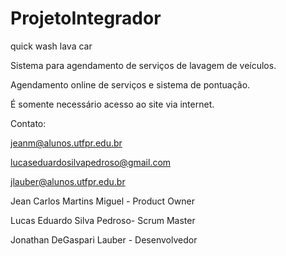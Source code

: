 # ProjetoIntegrador


quick wash lava car

Sistema para agendamento de serviços de lavagem de veículos.

Agendamento online de serviços e sistema de pontuação.

É somente necessário acesso ao site via internet.

Contato: 

jeanm@alunos.utfpr.edu.br

lucaseduardosilvapedroso@gmail.com

jlauber@alunos.utfpr.edu.br

Jean Carlos Martins Miguel - Product Owner

 Lucas Eduardo Silva Pedroso- Scrum Master

Jonathan DeGaspari Lauber - Desenvolvedor

